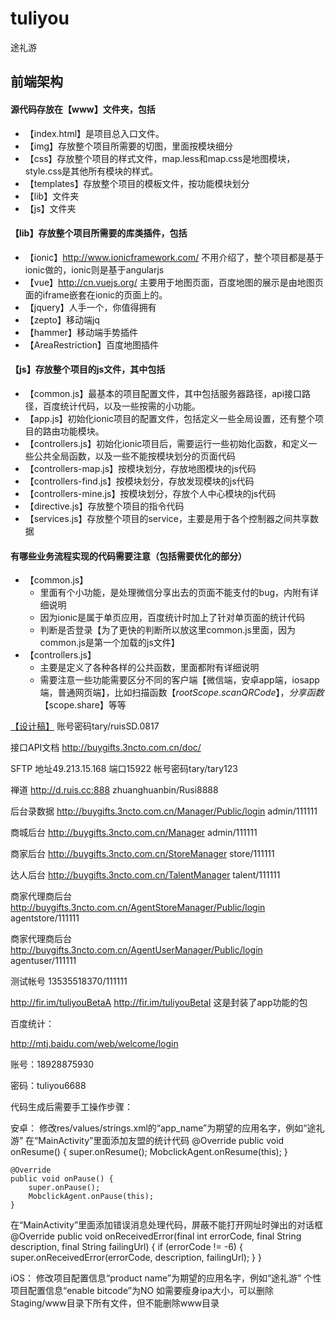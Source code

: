 # tuliyou
途礼游






## 前端架构

#### 源代码存放在【www】文件夹，包括
- 【index.html】是项目总入口文件。
- 【img】存放整个项目所需要的切图，里面按模块细分
- 【css】存放整个项目的样式文件，map.less和map.css是地图模块，style.css是其他所有模块的样式。
- 【templates】存放整个项目的模板文件，按功能模块划分
- 【lib】文件夹
- 【js】文件夹

#### 【lib】存放整个项目所需要的库类插件，包括
- 【ionic】http://www.ionicframework.com/ 不用介绍了，整个项目都是基于ionic做的，ionic则是基于angularjs
- 【vue】http://cn.vuejs.org/ 主要用于地图页面，百度地图的展示是由地图页面的iframe嵌套在ionic的页面上的。
- 【jquery】人手一个，你值得拥有
- 【zepto】移动端jq
- 【hammer】移动端手势插件
- 【AreaRestriction】百度地图插件

#### 【js】存放整个项目的js文件，其中包括
- 【common.js】最基本的项目配置文件，其中包括服务器路径，api接口路径，百度统计代码，以及一些按需的小功能。
- 【app.js】初始化ionic项目的配置文件，包括定义一些全局设置，还有整个项目的路由功能模块。
- 【controllers.js】初始化ionic项目后，需要运行一些初始化函数，和定义一些公共全局函数，以及一些不能按模块划分的页面代码
- 【controllers-map.js】按模块划分，存放地图模块的js代码
- 【controllers-find.js】按模块划分，存放发现模块的js代码
- 【controllers-mine.js】按模块划分，存放个人中心模块的js代码
- 【directive.js】存放整个项目的指令代码
- 【services.js】存放整个项目的service，主要是用于各个控制器之间共享数据

#### 有哪些业务流程实现的代码需要注意（包括需要优化的部分）
- 【common.js】
	- 里面有个小功能，是处理微信分享出去的页面不能支付的bug，内附有详细说明
	- 因为ionic是属于单页应用，百度统计时加上了针对单页面的统计代码
	- 判断是否登录【为了更快的判断所以放这里common.js里面，因为common.js是第一个加载的js文件】
- 【controllers.js】
	- 主要是定义了各种各样的公共函数，里面都附有详细说明
	- 需要注意一些功能需要区分不同的客户端【微信端，安卓app端，iosapp端，普通网页端】，比如扫描函数【$rootScope.scanQRCode】，分享函数【$scope.share】等等















[【设计稿】](http://p.ruis.cc:1709/redmine/documents/118)
账号密码tary/ruisSD.0817

接口API文档 http://buygifts.3ncto.com.cn/doc/


SFTP
地址49.213.15.168
端口15922
帐号密码tary/tary123


禅道
http://d.ruis.cc:888
zhuanghuanbin/Rusi8888

后台录数据
http://buygifts.3ncto.com.cn/Manager/Public/login
admin/111111

商城后台
http://buygifts.3ncto.com.cn/Manager
admin/111111

商家后台
http://buygifts.3ncto.com.cn/StoreManager
store/111111

达人后台
http://buygifts.3ncto.com.cn/TalentManager
talent/111111


商家代理商后台
http://buygifts.3ncto.com.cn/AgentStoreManager/Public/login
agentstore/111111


商家代理商后台
http://buygifts.3ncto.com.cn/AgentUserManager/Public/login
agentuser/111111


测试帐号
13535518370/111111

http://fir.im/tuliyouBetaA
http://fir.im/tuliyouBetaI
这是封装了app功能的包




百度统计：

http://mtj.baidu.com/web/welcome/login

账号：18928875930

密码：tuliyou6688





代码生成后需要手工操作步骤：

安卓：
修改res/values/strings.xml的“app_name”为期望的应用名字，例如“途礼游”
在“MainActivity”里面添加友盟的统计代码
	@Override
	public void onResume() {
		super.onResume();
		MobclickAgent.onResume(this);
	}

	@Override
	public void onPause() {
		super.onPause();
		MobclickAgent.onPause(this);
	}
在“MainActivity”里面添加错误消息处理代码，屏蔽不能打开网址时弹出的对话框
    @Override
    public void onReceivedError(final int errorCode, final String description, final String failingUrl) {
        if (errorCode != -6) {
            super.onReceivedError(errorCode, description, failingUrl);
        }
    }

iOS：
修改项目配置信息“product name”为期望的应用名字，例如“途礼游”
个性项目配置信息“enable bitcode”为NO
如需要瘦身ipa大小，可以删除Staging/www目录下所有文件，但不能删除www目录

